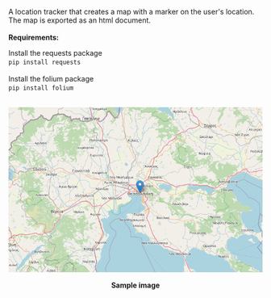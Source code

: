 A location tracker that creates a map with a marker on the user's location.
The map is exported as an html document.
<br>
<br>
<b>Requirements:</b>

Install the requests package<br>
<code>pip install requests</code>
<br>
<br>
Install the folium package<br>
<code>pip install folium</code>
<br>
<br>
<p align="center">
  <img src="./images/screenshot.png" />
</p>
<p align="center">
  <b>Sample image</b>
</p>

